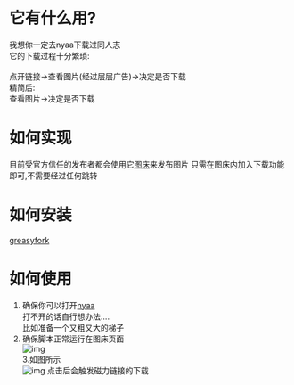# 它有什么用?
  我想你一定去nyaa下载过同人志<br/>
  它的下载过程十分繁琐:<br/><br/>
  点开链接->查看图片(经过层层广告)->决定是否下载<br/>
  精简后:<br/>
  查看图片->决定是否下载
  
 # 如何实现
  目前受官方信任的发布者都会使用它[图床](https://hentai-covers.site/)来发布图片
  只需在图床内加入下载功能即可,不需要经过任何跳转

  
# 如何安装
 [greasyfork](https://sleazyfork.org/zh-CN/scripts/374410-hentai-cover%E4%BB%A5%E5%9B%BE%E6%90%9C%E7%A7%8D)
 
# 如何使用
1. 确保你可以打开[nyaa](https://sukebei.nyaa.si/)  
  打不开的话自行想办法....<br/>
  比如准备一个又粗又大的梯子  
2. 确保脚本正常运行在图床页面<br/>
  ![img](https://files.catbox.moe/3j9lkw.png)  
3.如图所示<br/>
  ![img](https://files.catbox.moe/aq31xc.gif)
  点击后会触发磁力链接的下载

